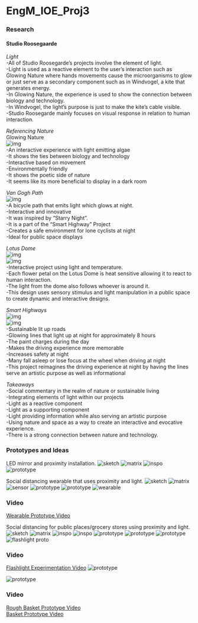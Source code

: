 # EngM_IOE_Proj3

### Research
#### Studio Roosegaarde

*Light*  
-All of Studio Roosegarde’s projects involve the element of light.<br/>
-Light is used as a reactive element to the user’s interaction such as Glowing Nature where hands movements cause the microorganisms to glow or just serve as a secondary component such as in Windvogel, a kite that generates energy.<br/>
  -In Glowing Nature, the experience is used to show the connection between biology and technology.<br/>
  -In Windvogel, the light’s purpose is just to make the kite’s cable visible.<br/>
-Studio Roosegarde mainly focuses on visual response in relation to human interaction. 

*Referencing Nature*<br/>
Glowing Nature<br/>
![img](https://github.com/yoyomomo/EngM_IOE_Proj3/blob/main/ioe_proj3/img1.png)<br/>
-An interactive experience with light emitting algae<br/>
-It shows the ties between biology and technology<br/>
-Interactive based on movement<br/>
-Environmentally friendly<br/>
-It shows the poetic side of nature<br/>
-It seems like its more beneficial to display in a dark room<br/>

*Van Gogh Path*<br/>
![img](https://github.com/yoyomomo/EngM_IOE_Proj3/blob/main/ioe_proj3/img.png)<br/>
-A bicycle path that emits light which glows at night.<br/>
-Interactive and innovative<br/>
-It was inspired by “Starry Night”.<br/>
-It is a part of the “Smart Highway” Project<br/>
-Creates a safe environment for lone cyclists at night<br/>
-Ideal for public space displays<br/>

*Lotus Dome*<br/>
![img](https://github.com/yoyomomo/EngM_IOE_Proj3/blob/main/ioe_proj3/img3.png)<br/>
![img](https://github.com/yoyomomo/EngM_IOE_Proj3/blob/main/ioe_proj3/img3.png)<br/>
-Interactive project using light and temperature.<br/>
-Each flower petal on the Lotus Dome is heat sensitive allowing it to react to human interaction.<br/>
-The light from the dome also follows whoever is around it.<br/>
-This design uses sensory stimulus and light manipulation in a public space to create dynamic and interactive designs.<br/>

*Smart Highways*<br/>
![img](https://github.com/yoyomomo/EngM_IOE_Proj3/blob/main/ioe_proj3/img4.jpg)<br/>
![img](https://github.com/yoyomomo/EngM_IOE_Proj3/blob/main/ioe_proj3/img5.jpg)<br/>
-Sustainable lit up roads<br/>
  -Glowing lines that light up at night for approximately 8 hours<br/>
  -The paint charges during the day<br/>
-Makes the driving experience more memorable<br/>
-Increases safety at night<br/>
-Many fall asleep or lose focus at the wheel when driving at night<br/>
-This project reimagines the driving experience at night by having the lines serve an artistic purpose as well as informational<br/>

*Takeaways*<br/>
-Social commentary in the realm of nature or sustainable living<br/>
-Integrating elements of light within our projects<br/>
  -Light as a reactive component<br/>
  -Light as a supporting component<br/>
-Light providing information while also serving an artistic purpose<br/>
-Using nature and space as a way to create an interactive and evocative experience.<br/>
-There is a strong connection between nature and technology.<br/>


### Prototypes and Ideas
LED mirror and proximity installation.
![sketch](https://github.com/yoyomomo/EngM_IOE_Proj3/blob/main/ioe_proj3/sketch1.jpg)
![matrix](https://github.com/yoyomomo/EngM_IOE_Proj3/blob/main/ioe_proj3/matrix1.png)
![inspo](https://github.com/yoyomomo/EngM_IOE_Proj3/blob/main/ioe_proj3/img.png)
![prototype](https://github.com/yoyomomo/EngM_IOE_Proj3/blob/main/ioe_proj3/prototype1.png)

Social distancing wearable that uses proximity and light.
![sketch](https://github.com/yoyomomo/EngM_IOE_Proj3/blob/main/ioe_proj3/sketch2.jpg)
![matrix](https://github.com/yoyomomo/EngM_IOE_Proj3/blob/main/ioe_proj3/matrix2.png)
![sensor](https://github.com/yoyomomo/EngM_IOE_Proj3/blob/main/ioe_proj3/sensor.jpg)
![prototype](https://github.com/yoyomomo/EngM_IOE_Proj3/blob/main/ioe_proj3/socialDistanceProto2.png)
![prototype](https://github.com/yoyomomo/EngM_IOE_Proj3/blob/main/ioe_proj3/socialDistanceProto1.png)
![wearable](https://github.com/yoyomomo/EngM_IOE_Proj3/blob/main/ioe_proj3/wearable.jpg)
### Video
[Wearable Prototype Video](https://youtu.be/g0b3jFRxAaI)

Social distancing for public places/grocery stores using proximity and light.
![sketch](https://github.com/yoyomomo/EngM_IOE_Proj3/blob/main/ioe_proj3/sketch3.jpg)
![matrix](https://github.com/yoyomomo/EngM_IOE_Proj3/blob/main/ioe_proj3/matrix3.png)
![inspo](https://github.com/yoyomomo/EngM_IOE_Proj3/blob/main/ioe_proj3/img1.png)
![inspo](https://github.com/yoyomomo/EngM_IOE_Proj3/blob/main/ioe_proj3/img4.jpg)
![prototype](https://github.com/yoyomomo/EngM_IOE_Proj3/blob/main/ioe_proj3/groceryProto1.png)
![prototype](https://github.com/yoyomomo/EngM_IOE_Proj3/blob/main/ioe_proj3/groceryProto2.png)
![prototype](https://github.com/yoyomomo/EngM_IOE_Proj3/blob/main/ioe_proj3/groceryProto3.png)
![flashlight proto](https://github.com/yoyomomo/EngM_IOE_Proj3/blob/main/ioe_proj3/flashlight.jpg)
### Video
[Flashlight Experimentation Video](https://youtu.be/DQlSCTV57ZM)
![prototype](https://github.com/yoyomomo/EngM_IOE_Proj3/blob/main/ioe_proj3/proto.png)

![prototype](https://github.com/yoyomomo/EngM_IOE_Proj3/blob/main/ioe_proj3/ae.png)
### Video
[Rough Basket Prototype Video](https://youtu.be/5TZwPlmc-us)<br/>
[Basket Prototype Video](https://youtu.be/ZmqLIr8ktWs)




